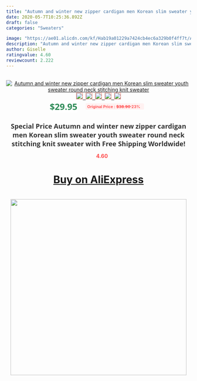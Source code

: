 ```yaml
---
title: "Autumn and winter new zipper cardigan men Korean slim sweater youth sweater round neck stitching knit sweater"
date: 2020-05-7T10:25:36.892Z
draft: false
categories: "Sweaters"

image: "https://ae01.alicdn.com/kf/Hab19a01229a7424cb4ec6a329b0f4ff7t/Autumn-and-winter-new-zipper-cardigan-men-Korean-slim-sweater-youth-sweater-round-neck-stitching-knit.jpg"
description: "Autumn and winter new zipper cardigan men Korean slim sweater youth sweater round neck stitching knit sweater"
author: Giselle
ratingvalue: 4.60
reviewcount: 2.222
---
```

<br>
<div style="text-align: center;">
<a href="https://s.click.aliexpress.com/e/_9RDllj" target="_blank" rel="nofollow noopener noreferrer"><img alt="Autumn and winter new zipper cardigan men Korean slim sweater youth sweater round neck stitching knit sweater" class="magnifier-image" src="https://ae01.alicdn.com/kf/Hab19a01229a7424cb4ec6a329b0f4ff7t/Autumn-and-winter-new-zipper-cardigan-men-Korean-slim-sweater-youth-sweater-round-neck-stitching-knit.jpg_640x640.jpg">
<br>
<img style="border:1px solid salmon" src="https://ae01.alicdn.com/kf/Hab19a01229a7424cb4ec6a329b0f4ff7t/Autumn-and-winter-new-zipper-cardigan-men-Korean-slim-sweater-youth-sweater-round-neck-stitching-knit.jpg_120x120.jpg">&nbsp;&nbsp;<img style="border:1px solid salmon" src="https://ae01.alicdn.com/kf/Hd3407528d66e4712b7bf4347ce67dc6eq/Autumn-and-winter-new-zipper-cardigan-men-Korean-slim-sweater-youth-sweater-round-neck-stitching-knit.jpg_120x120.jpg">&nbsp;&nbsp;<img style="border:1px solid salmon" src="https://ae01.alicdn.com/kf/H6dd5a8864df943689ae5a0e77a4583caX/Autumn-and-winter-new-zipper-cardigan-men-Korean-slim-sweater-youth-sweater-round-neck-stitching-knit.jpg_120x120.jpg">&nbsp;&nbsp;<img style="border:1px solid salmon" src="https://ae01.alicdn.com/kf/Hc4dd35ea20fa4b14ab4ab14be28e921c7/Autumn-and-winter-new-zipper-cardigan-men-Korean-slim-sweater-youth-sweater-round-neck-stitching-knit.jpg_120x120.jpg">&nbsp;&nbsp;<img style="border:1px solid salmon" src="https://ae01.alicdn.com/kf/He2fdefe6bb364134830372e5719b5f04v/Autumn-and-winter-new-zipper-cardigan-men-Korean-slim-sweater-youth-sweater-round-neck-stitching-knit.jpg_120x120.jpg"></a></div><br0>
<div style="text-align: center;"><span style="background-color: white; border: 0px; box-sizing: border-box; color: seagreen; display: inline-block; font-family: &quot;open sans&quot; , &quot;arial&quot; , &quot;helvetica&quot; , sans-serif , &quot;heiti&quot;; font-size: 24px; font-stretch: inherit; font-weight: 700; line-height: inherit; margin: 0px 10px 0px 0px; padding: 0px; vertical-align: middle;">$29.95 </span>
<span style="background: rgb(255 , 241 , 241); border-radius: 3px; border: 0px; box-sizing: border-box; color: #ff4747; display: inline-block; font-family: inherit; font-size: 12px; font-stretch: inherit; font-style: inherit; font-variant: inherit; font-weight: 600; line-height: inherit; margin: 0px; padding: 2px 5px; transform: scale(0.9); vertical-align: middle;">Original Price : <b style="text-decoration: line-through;">$38.90 </b> 23%&nbsp;&nbsp;</span></div>
<h1 style="color: #333333; display: inline-block; font-family: &quot;open sans&quot; , &quot;arial&quot; , &quot;helvetica&quot; , sans-serif , &quot;heiti&quot;; font-size: 18px; font-stretch: inherit; font-weight: 700; text-align: center;">Special Price Autumn and winter new zipper cardigan men Korean slim sweater youth sweater round neck stitching knit sweater with Free Shipping Worldwide!</h1>
<div style="color: #ff4747; text-align: center;">
<img src="https://4.bp.blogspot.com/-M0ZcTcb-5uY/XleCXlxnR4I/AAAAAAAAAEc/OrjgMkXV1oMQFaCRZj5HQwOCBcu3w1FegCPcBGAYYCw/s1600/star.png" style="height: 15px;">&nbsp;<b>4.60</b></div>
<div class="button_cont" align="center"><a class="buynow_a" href="https://s.click.aliexpress.com/e/_9RDllj" target="_blank" rel="nofollow noopener noreferrer"><H1>Buy on AliExpress</H1></a></div><br>
<div class="separator" style="clear: both; text-align: center;">
<img src="https://lh3.googleusercontent.com/-pTy5HemUv9M/XlePHvY0dAI/AAAAAAAAAE4/0nX5iRUoIWY8eMW9Dpxeirr157OZliDIgCLcBGAsYHQ/s1600/badge.gif" width="480">
</div>
